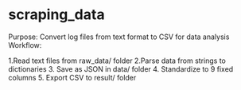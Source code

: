 # scraping_data
Purpose: Convert log files from text format to CSV for data analysis
Workflow:

1.Read text files from raw_data/ folder
2.Parse data from strings to dictionaries
3. Save as JSON in data/ folder
4. Standardize to 9 fixed columns
5. Export CSV to result/ folder

